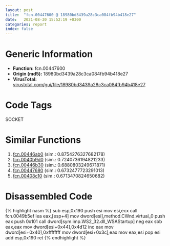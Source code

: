 ```yaml
---
layout: post
title:  "fcn.00447600 @ 18980bd3439a28c3ca084fb94b418e27"
date:   2021-08-30 15:52:19 +0300
categories: report
index: false
---
```


# Generic Information
- **Function:** fcn.00447600
- **Origin (md5):** 18980bd3439a28c3ca084fb94b418e27
- **VirusTotal:** [virustotal.com/gui/file/18980bd3439a28c3ca084fb94b418e27][virustotal_ref]

# Code Tags
<span class="tag" id="SOCKET">SOCKET</span>


# Similar Functions

1. [fcn.00446ab0][similar_1_ref] (sim.: 0.8754276327682178)
2. [fcn.0040b9d0][similar_2_ref] (sim.: 0.7240736194821233)
3. [fcn.00446b30][similar_3_ref] (sim.: 0.6880803249671871)
4. [fcn.00447680][similar_4_ref] (sim.: 0.6732477723291013)
5. [fcn.00408c10][similar_5_ref] (sim.: 0.6713470824650682)


# Disassembled Code

{% highlight nasm %}
sub esp,0x190
push esi
mov esi,ecx
call fcn.0049b5ef
lea eax,[esp+4]
mov dword[esi],method.CWnd.virtual_0
push eax
push 0x101
call dword[sym.imp.WS2_32.dll_WSAStartup]
neg eax
sbb eax,eax
mov dword[esi+0x44],0x4d12
inc eax
mov dword[esi+0x40],0xffffffff
mov dword[esi+0x3c],eax
mov eax,esi
pop esi
add esp,0x190
ret 
{% endhighlight %}


[similar_1_ref]: /report/fcn.00446ab0@3e981d1767f44f5fe2446a49ffe52f4e
[similar_2_ref]: /report/fcn.0040b9d0@0403abd1e9e066fc89cddd5736647282
[similar_3_ref]: /report/fcn.00446b30@3e981d1767f44f5fe2446a49ffe52f4e
[similar_4_ref]: /report/fcn.00447680@18980bd3439a28c3ca084fb94b418e27
[similar_5_ref]: /report/fcn.00408c10@0aa2d73a5300dff2412388945614b507
[virustotal_ref]: https://www.virustotal.com/gui/file/18980bd3439a28c3ca084fb94b418e27